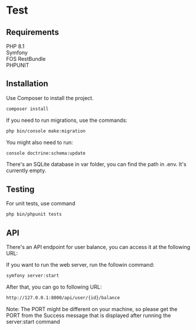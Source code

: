 # Test

## Requirements
PHP 8.1  
Symfony  
FOS RestBundle  
PHPUNIT  

## Installation

Use Composer to install the project.

```bash
composer install
```

If you need to run migrations, use the commands:
```bash
php bin/console make:migration
```

You might also need to run:
```bash
console doctrine:schema:update
```

There's an SQLite database in var folder, you can find the path in .env. 
It's currently empty.

## Testing
For unit tests, use command
```bash 
php bin/phpunit tests
```
  
## API
There's an API endpoint for user balance, you can access it at the following URL:

If you want to run the web server, run the followin command:
```bash
symfony server:start
```

After that, you can go to following URL:
```bash 
http://127.0.0.1:8000/api/user/{id}/balance
```

Note: The PORT might be different on your machine, so please get the PORT
from the Success message that is displayed after running the server:start command
